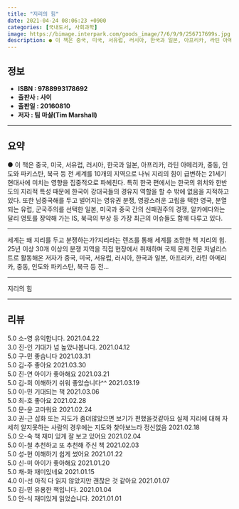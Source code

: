 ```yaml
---
title: "지리의 힘"
date: 2021-04-24 08:06:23 +0900
categories: [국내도서, 사회과학]
image: https://bimage.interpark.com/goods_image/7/6/9/9/256717699s.jpg
description: ● 이 책은 중국, 미국, 서유럽, 러시아, 한국과 일본, 아프리카, 라틴 아메리카, 중동, 인도와 파키스탄, 북극 등 전 세계를 10개의 지역으로 나눠 지리의 힘이 급변하는 21세기 현대사에 미치는 영향을 집중적으로 파헤친다. 특히 한국 편에서는 한국의 위치와 한반도의 지리적 특성
---
```


## **정보**

- **ISBN : 9788993178692**
- **출판사 : 사이**
- **출판일 : 20160810**
- **저자 : 팀 마샬(Tim Marshall)**

------



## **요약**

●  이 책은 중국, 미국, 서유럽, 러시아, 한국과 일본, 아프리카, 라틴 아메리카, 중동, 인도와 파키스탄, 북극 등 전 세계를 10개의 지역으로 나눠 지리의 힘이 급변하는 21세기 현대사에 미치는 영향을 집중적으로 파헤친다. 특히 한국 편에서는 한국의 위치와 한반도의 지리적 특성 때문에 한국이 강대국들의 경유지 역할을 할 수 밖에 없음을 지적하고 있다. 또한 남중국해를 두고 벌어지는 영유권 분쟁, 영광스러운 고립을 택한 영국, 분열되는 유럽, 군국주의를 선택한 일본, 미국과 중국 간의 신패권주의 경쟁, 알카에다와는 달리 영토를 장악해 가는 IS, 북극의 부상 등 가장 최근의 이슈들도 함께 다루고 있다.

------

세계는 왜 지리를 두고 분쟁하는가?지리라는 렌즈를 통해 세계를 조망한 책 지리의 힘. 25년 이상 30개 이상의 분쟁 지역을 직접 현장에서 취재하며 국제 문제 전문 저널리스트로 활동해온 저자가 중국, 미국, 서유럽, 러시아, 한국과 일본, 아프리카, 라틴 아메리카, 중동, 인도와 파키스탄, 북극 등 전... 

------


지리의 힘 

------


## **리뷰** 

5.0 소-영 유익합니다. 2021.04.22 <br/>3.0 진-인 기대가 넘 높았나봅니다.  2021.04.12 <br/>5.0 구-민 좋습니다 2021.03.31 <br/>5.0 김-주 좋아요 2021.03.30 <br/>5.0 진-연 아이가 좋아해요 2021.03.21 <br/>5.0 김-희 이해하기 쉬워 좋았습니다^^ 2021.03.19 <br/>5.0 이-민 기대되는 책 2021.03.06 <br/>5.0 최-호 좋아요 2021.02.28 <br/>5.0 문-윤 고마워요 2021.02.24 <br/>3.0 권-근 삽화 또는 지도가 좀더많았으면 보기가 편했을것같아요
실제 지리에 대해 자세히 알지못하는 사람의 경우에는 지도와 찾아보느라 정신없음 2021.02.18 <br/>5.0 오-숙 책 재미 있게 잘 보고 있어요 2021.02.04 <br/>5.0 이-철 추천하고 또 추천해 주신 책 2021.02.03 <br/>5.0 성-현 이해하기 쉽게 썼어요 2021.01.22 <br/>5.0 신-미 아이가 좋아해요 2021.01.20 <br/>5.0 채-화 재미있네요 2021.01.15 <br/>4.0 이-선 아직 다 읽지 않았지만 괜찮은 것 같아요 2021.01.07 <br/>5.0 김-민 유용한 책입니다. 2021.01.04 <br/>5.0 안-식 재미있게 읽었습니다. 2021.01.01 <br/>